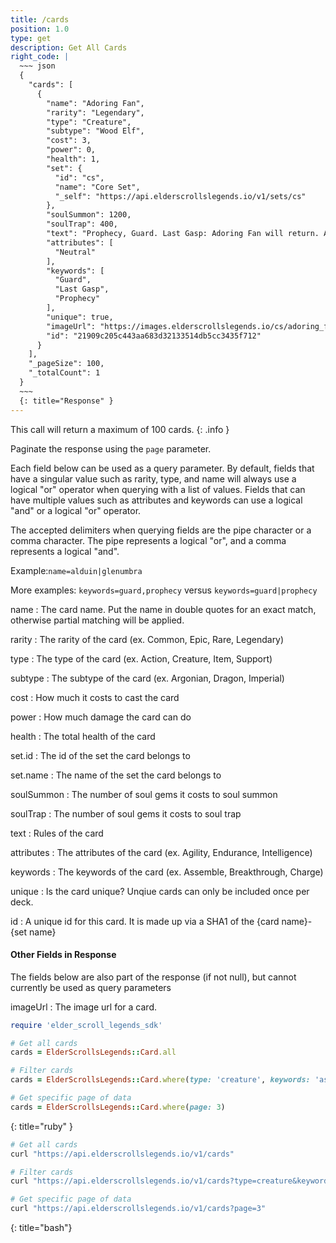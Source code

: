 ```yaml
---
title: /cards
position: 1.0
type: get
description: Get All Cards
right_code: |
  ~~~ json
  {
    "cards": [
      {
        "name": "Adoring Fan",
        "rarity": "Legendary",
        "type": "Creature",
        "subtype": "Wood Elf",
        "cost": 3,
        "power": 0,
        "health": 1,
        "set": {
          "id": "cs",
          "name": "Core Set",
          "_self": "https://api.elderscrollslegends.io/v1/sets/cs"
        },
        "soulSummon": 1200,
        "soulTrap": 400,
        "text": "Prophecy, Guard. Last Gasp: Adoring Fan will return. Adoring Fan is immune to Silence.",
        "attributes": [
          "Neutral"
        ],
        "keywords": [
          "Guard",
          "Last Gasp",
          "Prophecy"
        ],
        "unique": true,
        "imageUrl": "https://images.elderscrollslegends.io/cs/adoring_fan.png",
        "id": "21909c205c443aa683d32133514db5cc3435f712"
      }
    ],
    "_pageSize": 100,
    "_totalCount": 1
  }
  ~~~
  {: title="Response" }
---
```

This call will return a maximum of 100 cards.
{: .info }

Paginate the response using the `page` parameter.

Each field below can be used as a query parameter. By default, fields that have a singular value such as rarity, type, and name will always use a logical "or" operator when querying with a list of values. Fields that can have multiple values such as attributes and keywords can use a logical "and" or a logical "or" operator.

The accepted delimiters when querying fields are the pipe character or a comma character. The pipe represents a logical "or", and a comma represents a logical "and".

Example:`name=alduin|glenumbra`

More examples: `keywords=guard,prophecy` versus `keywords=guard|prophecy`

name
: The card name. Put the name in double quotes for an exact match, otherwise partial matching will be applied.

rarity
: The rarity of the card (ex. Common, Epic, Rare, Legendary)

type
: The type of the card (ex. Action, Creature, Item, Support)

subtype
: The subtype of the card (ex. Argonian, Dragon, Imperial)

cost
: How much it costs to cast the card

power
: How much damage the card can do

health
: The total health of the card

set.id
: The id of the set the card belongs to

set.name
: The name of the set the card belongs to

soulSummon
: The number of soul gems it costs to soul summon

soulTrap
: The number of soul gems it costs to soul trap

text
: Rules of the card

attributes
: The attributes of the card (ex. Agility, Endurance, Intelligence)

keywords
: The keywords of the card (ex. Assemble, Breakthrough, Charge)

unique
: Is the card unique? Unqiue cards can only be included once per deck.

id
: A unique id for this card. It is made up via a SHA1 of the {card name}-{set name}


#### Other Fields in Response

The fields below are also part of the response (if not null), but cannot currently be used as query parameters

imageUrl
: The image url for a card.

~~~ ruby
require 'elder_scroll_legends_sdk'

# Get all cards
cards = ElderScrollsLegends::Card.all

# Filter cards
cards = ElderScrollsLegends::Card.where(type: 'creature', keywords: 'assemble|breakthrough')

# Get specific page of data
cards = ElderScrollsLegends::Card.where(page: 3)
~~~
{: title="ruby" }

~~~ bash
# Get all cards
curl "https://api.elderscrollslegends.io/v1/cards"

# Filter cards
curl "https://api.elderscrollslegends.io/v1/cards?type=creature&keywords=assemble|breakthrough"

# Get specific page of data
curl "https://api.elderscrollslegends.io/v1/cards?page=3"
~~~
{: title="bash"}